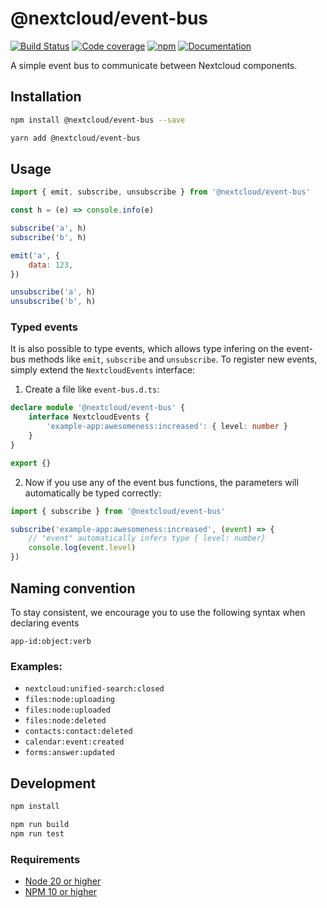 # @nextcloud/event-bus

[![Build Status](https://img.shields.io/github/actions/workflow/status/nextcloud/nextcloud-event-bus/node.yml?branch=master)](https://github.com/nextcloud/nextcloud-event-bus/actions/workflows/node.yml?query=branch%3Amaster) [![Code coverage](https://img.shields.io/codecov/c/gh/nextcloud/nextcloud-event-bus/master)](https://app.codecov.io/gh/nextcloud/nextcloud-event-bus) [![npm](https://img.shields.io/npm/v/@nextcloud/event-bus.svg)](https://www.npmjs.com/package/@nextcloud/event-bus)
[![Documentation](https://img.shields.io/badge/Documentation-online-brightgreen)](https://nextcloud.github.io/nextcloud-event-bus/)

A simple event bus to communicate between Nextcloud components.

## Installation

```sh
npm install @nextcloud/event-bus --save
```

```sh
yarn add @nextcloud/event-bus
```

## Usage

```js
import { emit, subscribe, unsubscribe } from '@nextcloud/event-bus'

const h = (e) => console.info(e)

subscribe('a', h)
subscribe('b', h)

emit('a', {
	data: 123,
})

unsubscribe('a', h)
unsubscribe('b', h)
```

### Typed events

It is also possible to type events, which allows type infering on the event-bus methods like `emit`, `subscribe` and `unsubscribe`.
To register new events, simply extend the `NextcloudEvents` interface:

1. Create a file like `event-bus.d.ts`:

```ts
declare module '@nextcloud/event-bus' {
	interface NextcloudEvents {
		'example-app:awesomeness:increased': { level: number }
	}
}

export {}
```

2. Now if you use any of the event bus functions, the parameters will automatically be typed correctly:

```ts
import { subscribe } from '@nextcloud/event-bus'

subscribe('example-app:awesomeness:increased', (event) => {
	// "event" automatically infers type { level: number}
	console.log(event.level)
})
```

## Naming convention

To stay consistent, we encourage you to use the following syntax when declaring events

`app-id:object:verb`

### Examples:

-   `nextcloud:unified-search:closed`
-   `files:node:uploading`
-   `files:node:uploaded`
-   `files:node:deleted`
-   `contacts:contact:deleted`
-   `calendar:event:created`
-   `forms:answer:updated`

## Development

```sh
npm install

npm run build
npm run test
```

### Requirements

-   [Node 20 or higher](https://nodejs.org/en/download/)
-   [NPM 10 or higher](https://www.npmjs.com/package/npm)

